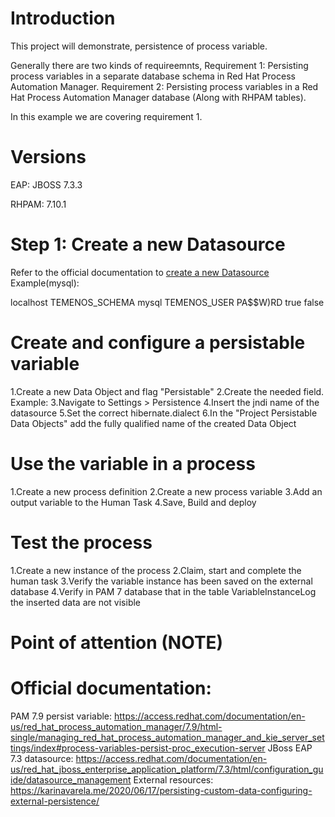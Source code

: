 Introduction
=============
This project will demonstrate, persistence of process variable.

Generally there are two kinds of requireemnts,
Requirement 1: Persisting process variables in a separate database schema in Red Hat Process Automation Manager.
Requirement 2: Persisting process variables in a Red Hat Process Automation Manager database (Along with RHPAM tables).

In this example we are covering requirement 1.

Versions
========
EAP: JBOSS 7.3.3

RHPAM: 7.10.1

Step 1: Create a new Datasource
===============================
Refer to the official documentation to [create a new Datasource](https://access.redhat.com/documentation/en-us/red_hat_jboss_enterprise_application_platform/7.3/html/configuration_guide/datasource_management)   
Example(mysql):

<xa-datasource jndi-name="java:jboss/datasources/TEMENOS_SCHEMA" pool-name="TEMENOS_SCHEMA" enabled="true" use-java-context="true" use-ccm="true">
  <xa-datasource-property name="ServerName">localhost</xa-datasource-property>
  <xa-datasource-property name="DatabaseName">TEMENOS_SCHEMA</xa-datasource-property>
  <driver>mysql</driver>
  <security>
    <user-name>TEMENOS_USER</user-name>
    <password>PA$$W)RD</password>
  </security>
  <validation>
    <valid-connection-checker class-name="org.jboss.jca.adapters.jdbc.extensions.mysql.MySQLValidConnectionChecker"/>
    <validate-on-match>true</validate-on-match>
    <background-validation>false</background-validation>
    <exception-sorter class-name="org.jboss.jca.adapters.jdbc.extensions.mysql.MySQLExceptionSorter"/>
  </validation>
</xa-datasource>

Create and configure a persistable variable
===========================================
1.Create a new Data Object and flag "Persistable"
2.Create the needed field. Example:
3.Navigate to Settings > Persistence
4.Insert the jndi name of the datasource
5.Set the correct hibernate.dialect
6.In the "Project Persistable Data Objects" add the fully qualified name of the created Data Object


Use the variable in a process
=============================
1.Create a new process definition
2.Create a new process variable
3.Add an output variable to the Human Task
4.Save, Build and deploy

Test the process
=================
1.Create a new instance of the process
2.Claim, start and complete the human task
3.Verify the variable instance has been saved on the external database
4.Verify in PAM 7 database that in the table VariableInstanceLog the inserted data are not visible

Point of attention (NOTE)
=========================



Official documentation:
=======================
PAM 7.9 persist variable: https://access.redhat.com/documentation/en-us/red_hat_process_automation_manager/7.9/html-single/managing_red_hat_process_automation_manager_and_kie_server_settings/index#process-variables-persist-proc_execution-server
JBoss EAP 7.3 datasource: https://access.redhat.com/documentation/en-us/red_hat_jboss_enterprise_application_platform/7.3/html/configuration_guide/datasource_management
External resources: https://karinavarela.me/2020/06/17/persisting-custom-data-configuring-external-persistence/
